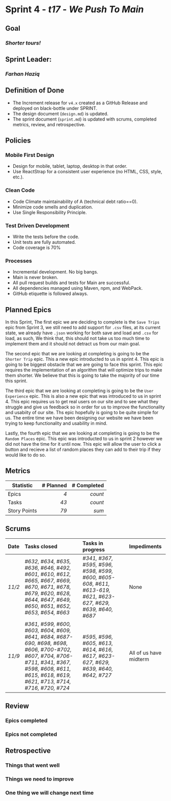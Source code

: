 # Sprint 4 - *t17* - *We Push To Main*

## Goal
### *Shorter tours!*

## Sprint Leader: 
### *Farhan Haziq*

## Definition of Done

* The Increment release for `v4.x` created as a GitHub Release and deployed on black-bottle under SPRINT.
* The design document (`design.md`) is updated.
* The sprint document (`sprint.md`) is updated with scrums, completed metrics, review, and retrospective.

## Policies

### Mobile First Design
* Design for mobile, tablet, laptop, desktop in that order.
* Use ReactStrap for a consistent user experience (no HTML, CSS, style, etc.).

### Clean Code
* Code Climate maintainability of A (technical debt ratio==0).
* Minimize code smells and duplication.
* Use Single Responsibility Principle.

### Test Driven Development
* Write the tests before the code.
* Unit tests are fully automated.
* Code coverage is 70%

### Processes
* Incremental development.  No big bangs.
* Main is never broken. 
* All pull request builds and tests for Main are successful.
* All dependencies managed using Maven, npm, and WebPack.
* GitHub etiquette is followed always.


## Planned Epics

In this Sprint, The first epic we are deciding to complete is the `Save Trips` epic from Sprint 3, we still need to add support for `.csv` files, at its current state, we already have `.json` working for both save and load and `.csv` for load, as such, We think that, this should not take us too much time to implement them and it should not detract us from our main goal.

The second epic that we are looking at completing is going to be the `Shorter Trip` epic. This a new epic introducted to us in sprint 4. This epic is going to be biggest obstacle that we are going to face this sprint. This epic requires the implementation of an algorithm that will optimize trips to make them shorter. We believe that this is going to take the majority of our time this sprint.

The third epic that we are looking at completing is going to be the `User Experience` epic. This is also a new epic that was introduced to us in sprint 4. This epic requires us to get real users on our site and to see what they struggle and give us feedback so in order for us to improve the functionality and usabiity of our site. Ths epic hopefully is going to be quite simple for us. The entire time we have been designing our website we have been trying to keep functionality and usability in mind.

Lastly, the fourth epic that we are looking at completing is going to be the `Random Places` epic. This epic was introducted to us in sprint 2 however we did not have the time for it until now. This epic will allow the user to click a button and recieve a list of random places they can add to their trip if they would like to do so.


## Metrics

| Statistic | # Planned | # Completed |
| --- | ---: | ---: |
| Epics | *4* | *count* |
| Tasks |  *43*  | *count* | 
| Story Points |  *79*  | *sum* | 


## Scrums

| Date | Tasks closed  | Tasks in progress | Impediments |
| :--- | :--- | :--- | :--- |
| *11/2* | *#632, #634, #635, #636, #646, #492, #601, #610, #612, #665, #667, #669, #670, #671, #678, #679, #620, #628, #644, #647, #649, #650, #651, #652, #653, #654, #663* | *#341, #367, #595, #596, #598, #599, #600, #605-608, #611, #613-619, #621, #623-627, #629, #639, #640, #687* | None  | 
| *11/9* | *#361, #599, #600, #603, #604, #609, #641, #684, #687-690, #698, #698, #606, #700-#702, #607, #704, #706-#711, #341, #367, #598, #608, #611, #615, #618, #619, #621, #713, #714, #716, #720, #724* | *#595, #596, #605, #613, #614, #616, #617, #623-627, #629, #639, #640, #642, #727* | All of us have midterm  |


## Review

### Epics completed  

### Epics not completed 

## Retrospective

### Things that went well

### Things we need to improve

### One thing we will change next time

